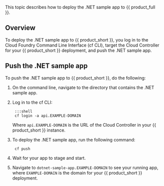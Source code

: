 This topic describes how to deploy the .NET sample app to {{ product_full }}.

## Overview

To deploy the .NET sample app to {{ product_short }}, you log in to the Cloud Foundry
Command Line Interface (cf CLI), target the Cloud Controller for your {{ product_short }}
deployment, and push the .NET sample app.

## Push the .NET sample app

To push the .NET sample app to {{ product_short }}, do the following:

1. On the command line, navigate to the directory that contains the .NET sample app.

1. Log in to the cf CLI:

        :::shell
        cf login -a api.EXAMPLE-DOMAIN

    Where `api.EXAMPLE-DOMAIN` is the URL of the Cloud Controller in your
    {{ product_short }} instance.

1. To deploy the .NET sample app, run the following command:

        cf push

1. Wait for your app to stage and start.

1. Navigate to `dotnet-sample-app.EXAMPLE-DOMAIN` to see your running app,
where `EXAMPLE-DOMAIN` is the domain for your {{ product_short }} deployment.
